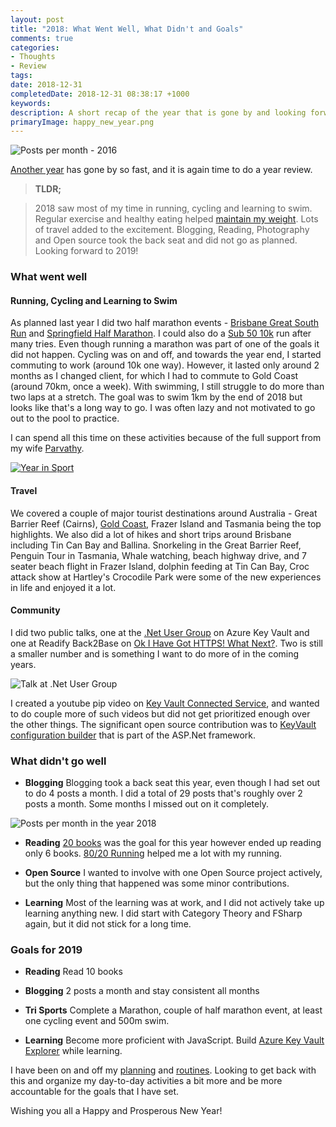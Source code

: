 ```yaml
---
layout: post
title: "2018: What Went Well, What Didn't and Goals"
comments: true
categories: 
- Thoughts
- Review 
tags: 
date: 2018-12-31
completedDate: 2018-12-31 08:38:17 +1000
keywords: 
description: A short recap of the year that is gone by and looking forward! 
primaryImage: happy_new_year.png
---
```


<img class="center" alt="Posts per month - 2016" src="{{ site.images_root}}/happy_new_year.png"/>

[Another year](http://www.rahulpnath.com/blog/2017-recap/) has gone by so fast, and it is again time to do a year review.

> **TLDR;**

> 2018 saw most of my time in running, cycling and learning to swim. Regular exercise and healthy eating helped [maintain my weight](http://www.rahulpnath.com/blog/how-i-lost-13-kilos-in-one-and-half-months/). Lots of travel added to the excitement. Blogging, Reading, Photography and Open source took the back seat and did not go as planned.
Looking forward to 2019!


### What went well

#### **Running, Cycling and Learning to Swim**

As planned last year I did two half marathon events - [Brisbane Great South Run](https://www.strava.com/activities/1495400703) and [Springfield Half Marathon](https://www.strava.com/activities/1628202657). I could also do a [Sub 50 10k](https://www.strava.com/activities/1756881573/overview) run after many tries. Even though running a marathon was part of one of the goals it did not happen. Cycling was on and off, and towards the year end, I started commuting to work (around 10k one way). However, it lasted only around 2 months as I changed client, for which I had to commute to Gold Coast (around 70km, once a week). With swimming, I still struggle to do more than two laps at a stretch. The goal was to swim 1km by the end of 2018 but looks like that's a long way to go. I was often lazy and not motivated to go out to the pool to practice.

I can spend all this time on these activities because of the full support from my wife [Parvathy](https://www.facebook.com/parvathy.panicker).

<a href="https://2018.strava.com/en-us/video/92aff78b819c502351b85b8ef27e35025cd97adf">
    <img src="{{site.images_root}}/2018_sport.jpg" alt="Year in Sport" />
</a>

#### **Travel**

We covered a couple of major tourist destinations around Australia - Great Barrier Reef (Cairns), [Gold Coast](https://rahulpnath.com/blog/ndc-security-2018-overview-and-key-takeaways/), Frazer Island and Tasmania being the top highlights. We also did a lot of hikes and short trips around Brisbane including Tin Can Bay and Ballina. Snorkeling in the Great Barrier Reef, Penguin Tour in Tasmania, Whale watching, beach highway drive, and 7 seater beach flight in Frazer Island, dolphin feeding at Tin Can Bay, Croc attack show at Hartley's Crocodile Park were some of the new experiences in life and enjoyed it a lot.

#### **Community**

I did two public talks, one at the [.Net User Group](https://www.meetup.com/en-AU/Brisbane-Net-User-Group/events/251639570/) on Azure Key Vault and one at Readify Back2Base on [Ok I Have Got HTTPS! What Next?](https://www.rahulpnath.com/blog/ok-i-have-got-https-what-next/). Two is still a smaller number and is something I want to do more of in the coming years.

<img src="{{site.images_root}}/2018_talks_ug.jpg" alt="Talk at .Net User Group" class="center" />

I created a youtube pip video on [Key Vault Connected Service]( https://www.youtube.com/watch?v=S7EPrlpPqXw), and wanted to do couple more of such videos but did not get prioritized enough over the other things. 
The significant open source contribution was to [KeyVault configuration builder](https://github.com/aspnet/MicrosoftConfigurationBuilders/commits?author=rahulpnath) that is part of the ASP.Net framework.

### What didn't go well

- **Blogging** Blogging took a back seat this year, even though I had set out to do 4 posts a month. I did a total of 29 posts that's roughly over 2 posts a month. Some months I missed out on it completely.

<img src="{{site.images_root}}/2018_postpermonth.jpg" alt="Posts per month in the year 2018" />

- **Reading** [20 books](https://www.goodreads.com/user_challenges/13036464) was the goal for this year however ended up reading only 6 books. [80/20 Running](https://www.goodreads.com/book/show/20821042-80-20-running) helped me a lot with my running.

- **Open Source** I wanted to involve with one Open Source project actively, but the only thing that happened was some minor contributions. 

- **Learning** Most of the learning was at work, and I did not actively take up learning anything new. I did start with Category Theory and FSharp again, but it did not stick for a long time. 

### Goals for 2019

- **Reading** Read 10 books

- **Blogging** 2 posts a month and stay consistent all months

- **Tri Sports** Complete a Marathon, couple of half marathon event, at least one cycling event and 500m swim.

- **Learning** Become more proficient with JavaScript. Build [Azure Key Vault Explorer](https://github.com/rahulpnath/keyvaultexplorer) while learning.

I have been on and off my [planning](https://rahulpnath.com/blog/experimenting-with-pomodoro-technique/) and [routines](https://rahulpnath.com/blog/morning_routine/). Looking to get back with this and organize my day-to-day activities a bit more and be more accountable for the goals that I have set.

Wishing you all a Happy and Prosperous New Year!